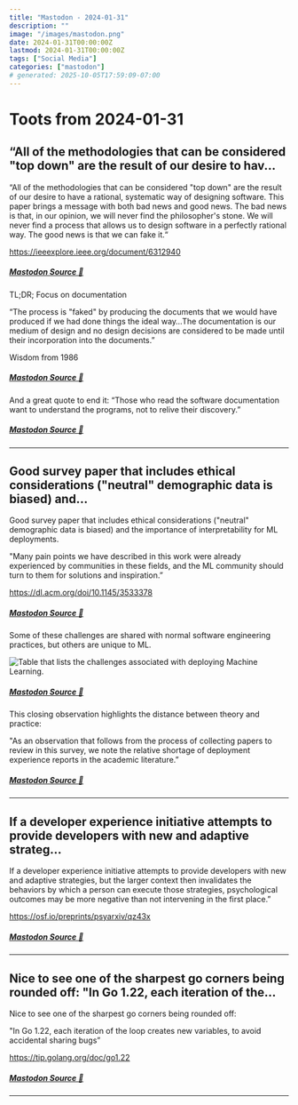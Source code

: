 ```yaml
---
title: "Mastodon - 2024-01-31"
description: ""
image: "/images/mastodon.png"
date: 2024-01-31T00:00:00Z
lastmod: 2024-01-31T00:00:00Z
tags: ["Social Media"]
categories: ["mastodon"]
# generated: 2025-10-05T17:59:09-07:00
---
```


# Toots from 2024-01-31

## “All of the methodologies that can be considered "top down" are the result of our desire to hav...

“All of the methodologies that can be considered "top down" are the result of our desire to have a rational, systematic way of designing software. This paper brings a message with both bad news and good news. The bad news is that, in our opinion, we will never find the philosopher's stone. We will never find a process that allows us to design software in a perfectly rational way. The good news is that we can fake it.“

<https://ieeexplore.ieee.org/document/6312940>

##### [Mastodon Source 🐘](https://hachyderm.io/@mweagle/111852881061815284)

TL;DR; Focus on documentation

“The process is "faked" by producing the documents that we would have produced if we had done things the ideal way…The documentation is our medium of design and no design decisions are considered to be made until their incorporation into the documents.”

Wisdom from 1986

##### [Mastodon Source 🐘](https://hachyderm.io/@mweagle/111852901206041626)

And a great quote to end it: “Those who read the software documentation want to understand the programs, not to relive their discovery.”

##### [Mastodon Source 🐘](https://hachyderm.io/@mweagle/111852903633882196)

---

## Good survey paper that includes ethical considerations ("neutral" demographic data is biased) and...

Good survey paper that includes ethical considerations ("neutral" demographic data is biased) and the importance of interpretability for ML deployments.

"Many pain points we have described in this work were already experienced by communities in these fields, and the ML community should turn to them for solutions and inspiration.”

<https://dl.acm.org/doi/10.1145/3533378>

##### [Mastodon Source 🐘](https://hachyderm.io/@mweagle/111852379487404825)

Some of these challenges are shared with normal software engineering practices, but others are unique to ML.

![Table that lists the challenges associated with deploying Machine Learning. ](/mastodon/media/904dd24c072df7c4.png)

##### [Mastodon Source 🐘](https://hachyderm.io/@mweagle/111852390839136987)

This closing observation highlights the distance between theory and practice:

"As an observation that follows from the process of collecting papers to review in this survey, we note the relative shortage of deployment experience reports in the academic literature.”

##### [Mastodon Source 🐘](https://hachyderm.io/@mweagle/111852403428097337)

---

## If a developer experience initiative attempts to provide developers with new and adaptive strateg...

If a developer experience initiative attempts to provide developers with new and adaptive strategies, but the larger context then invalidates the behaviors by which a person can execute those strategies, psychological outcomes may be more negative than not intervening in the first place.”

<https://osf.io/preprints/psyarxiv/qz43x>

##### [Mastodon Source 🐘](https://hachyderm.io/@mweagle/111852029430925593)

---

## Nice to see one of the sharpest go corners being rounded off:  "In Go 1.22, each iteration of the...

Nice to see one of the sharpest go corners being rounded off:

"In Go 1.22, each iteration of the loop creates new variables, to avoid accidental sharing bugs”

<https://tip.golang.org/doc/go1.22>

##### [Mastodon Source 🐘](https://hachyderm.io/@mweagle/111851868824627237)

---

